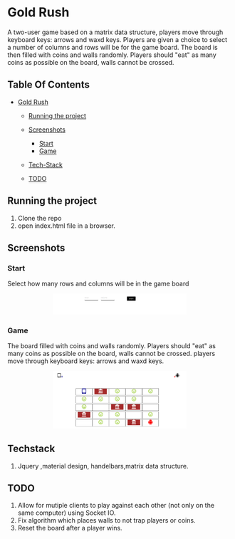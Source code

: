 # Gold Rush
A two-user game based on a matrix data structure, players move through keyboard keys: arrows and waxd keys. Players are given a choice to select a number of columns and rows will be for the game board.
The board is then filled with coins and walls randomly.
Players should "eat" as many coins as possible on the board, walls cannot be crossed.

## Table Of Contents
- [Gold Rush](#Gold-Rush)
  * [Running the project](#running-the-project)
  * [Screenshots](#Screenshots)
    + [Start](#start)
    + [Game](#game)
   
  * [Tech-Stack](#Techstack)
  * [TODO](#todo)


## Running the project

1. Clone the repo
2. open  index.html file in a browser.


## Screenshots



### Start
Select how many rows and columns will be in the game board
<p align="center"><img src="Screenshots/start.png" width="300" /></p>

### Game
The board  filled with coins and walls randomly.
Players should "eat" as many coins as possible on the board, walls cannot be crossed.
players move through keyboard keys: arrows and waxd keys.
<p align="center"><img src="Screenshots/game.png" width="300" /></p>

## Techstack
1. Jquery ,material design, handelbars,matrix data structure.

## TODO
1. Allow for mutiple clients to play against each other (not only on the same computer) using Socket IO.
2. Fix algorithm which places walls to not trap players or coins.
3. Reset the board after a player wins.


